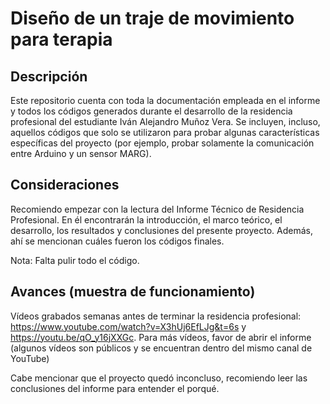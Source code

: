 # Diseño de un traje de movimiento para terapia
## Descripción
Este repositorio cuenta con toda la documentación empleada en el informe y todos los códigos generados durante el desarrollo de la residencia profesional del estudiante Iván Alejandro Muñoz Vera. Se incluyen, incluso, aquellos códigos que solo se utilizaron para probar algunas características específicas del proyecto (por ejemplo, probar solamente la comunicación entre Arduino y un sensor MARG).

## Consideraciones
Recomiendo empezar con la lectura del Informe Técnico de Residencia Profesional. En él encontrarán la introducción, el marco teórico, el desarrollo, los resultados y conclusiones del presente proyecto. Además, ahí se mencionan cuáles fueron los códigos finales.

Nota: Falta pulir todo el código.

## Avances (muestra de funcionamiento)
Vídeos grabados semanas antes de terminar la residencia profesional: https://www.youtube.com/watch?v=X3hUj6EfLJg&t=6s y https://youtu.be/qO_y16jXXGc. Para más vídeos, favor de abrir el informe (algunos vídeos son públicos y se encuentran dentro del mismo canal de YouTube)

Cabe mencionar que el proyecto quedó inconcluso, recomiendo leer las conclusiones del informe para entender el porqué.
